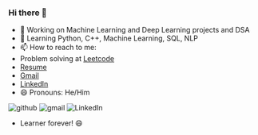 ### Hi there 👋



- 🔭 Working on Machine Learning and Deep Learning projects and DSA
- 🌱 Learning Python, C++, Machine Learning, SQL, NLP 
- 📫 How to reach to me: 
- Problem solving at [Leetcode](https://leetcode.com/u/prakhar_srivastavaa/)
- [Resume](https://drive.google.com/file/d/1OK4ACYAHSVmZN3ti-ea634QtACyuExxv/view?usp=sharing)
- [Gmail](https://emailprakharsrivastava@gmail.com)
- [LinkedIn](https://www.linkedin.com/in/prakhar-srivastavaa/)
- 😄 Pronouns: He/Him

![github](https://img.shields.io/badge/GitHub-000000?style=for-the-badge&logo=GitHub&logoColor=white)
![gmail](https://img.shields.io/badge/Gmail-D14836?style=for-the-badge&logo=gmail&logoColor=white)
![LinkedIn](https://img.shields.io/badge/LinkedIn-0077B5?style=for-the-badge&logo=linkedin&logoColor=white)

- Learner forever! 😄 

